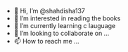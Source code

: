 - 👋 Hi, I’m @shahdisha137
- 👀 I’m interested in reading the books
- 🌱 I’m currently learning c lauguage
- 💞️ I’m looking to collaborate on ...
- 📫 How to reach me ...

<!---
shahdisha137/shahdisha137 is a ✨ special ✨ repository because its `README.md` (this file) appears on your GitHub profile.
You can click the Preview link to take a look at your changes.
--->
